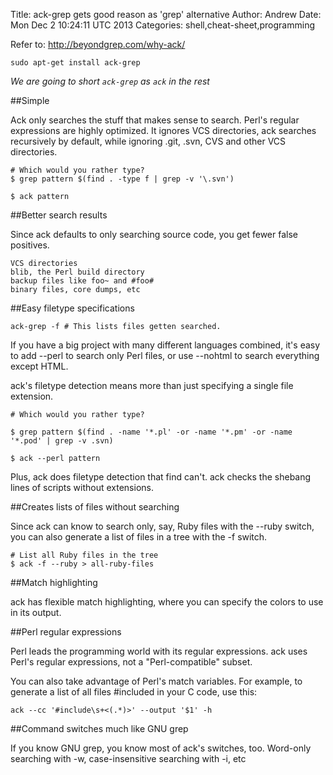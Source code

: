 Title: ack-grep gets good reason as 'grep' alternative
Author: Andrew
Date: Mon Dec  2 10:24:11 UTC 2013
Categories: shell,cheat-sheet,programming


Refer to: <http://beyondgrep.com/why-ack/>

    sudo apt-get install ack-grep

*We are going to short `ack-grep` as `ack` in the rest*

##Simple

Ack only searches the stuff that makes sense to search. Perl\'s regular
expressions are highly optimized.  It ignores VCS directories, ack searches
recursively by default, while ignoring .git, .svn, CVS and other
VCS directories.

    # Which would you rather type?
    $ grep pattern $(find . -type f | grep -v '\.svn')

    $ ack pattern

##Better search results

Since ack defaults to only searching source code, you get fewer false positives.

    VCS directories
    blib, the Perl build directory
    backup files like foo~ and #foo#
    binary files, core dumps, etc 

##Easy filetype specifications

    ack-grep -f # This lists files getten searched.

If you have a big project with many different languages combined, it\'s easy to
add --perl to search only Perl files, or use --nohtml to search everything
except HTML.

ack's filetype detection means more than just specifying a single file extension.

    # Which would you rather type? 

    $ grep pattern $(find . -name '*.pl' -or -name '*.pm' -or -name '*.pod' | grep -v .svn)

    $ ack --perl pattern 

Plus, ack does filetype detection that find can't. ack checks the shebang lines
of scripts without extensions.

##Creates lists of files without searching

Since ack can know to search only, say, Ruby files with the --ruby switch, you
can also generate a list of files in a tree with the -f switch.

    # List all Ruby files in the tree
    $ ack -f --ruby > all-ruby-files 

##Match highlighting

ack has flexible match highlighting, where you can specify the colors to use in
its output.

##Perl regular expressions

Perl leads the programming world with its regular expressions. ack uses Perl's
regular expressions, not a "Perl-compatible" subset.

You can also take advantage of Perl's match variables. For example, to generate
a list of all files #included in your C code, use this:

    ack --cc '#include\s+<(.*)>' --output '$1' -h 

##Command switches much like GNU grep

If you know GNU grep, you know most of ack's switches, too. Word-only searching
with -w, case-insensitive searching with -i, etc


